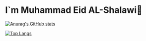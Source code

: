 # I`m Muhammad Eid AL-Shalawi👋
 
[![Anurag's GitHub stats](https://github-readme-stats.vercel.app/api?username=0xalmo0ne)](https://github.com/0xalmo0ne/github-readme-stats)


[![Top Langs](https://github-readme-stats.vercel.app/api/top-langs/?username=0xalmo0ne)](https://github.com/0xalmo0ne/github-readme-stats)
